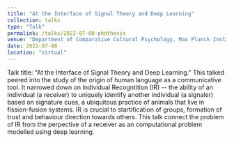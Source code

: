 ```yaml
---
title: "At the Interface of Signal Theory and Deep Learning"
collection: talks
type: "Talk"
permalink: /talks/2022-07-08-phdthesis
venue: "Department of Comparative Cultural Psychology, Max Planck Institute for Evolutionary Anthropology, Germany"
date: 2022-07-08
location: "Virtual"
---
```


Talk title: "At the Interface of Signal Theory and Deep Learning." This talked peered into the study of the origin of human language as a communicative tool. It narrowed down on Individual Recogntition (IR) -- the ability of an individual (a receiver) to uniquely identify another individual (a signaler) based on signature cues, a ubiquitous practice of animals that live in fission-fusion systems. IR is crucial to startification of groups, formation of trust and behaviour direction towards others. This talk connect the problem of IR from the perpective of a receiver as an computational problem modelled using deep learning.
